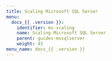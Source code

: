 ```yaml
---
title: Scaling Microsoft SQL Server
menu:
  docs_{{ .version }}:
    identifier: ms-scaling
    name: Scaling Microsoft SQL Server
    parent: guides-mssqlserver
    weight: 43
menu_name: docs_{{ .version }}
---
```

